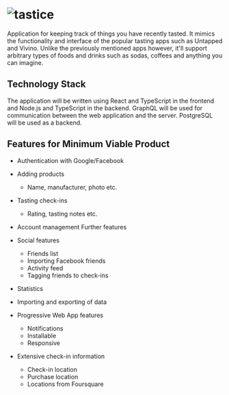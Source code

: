 # ![tastice](https://fontmeme.com/permalink/190704/0daa2ab57e001e0aa2002608810c7a69.png)

Application for keeping track of things you have recently tasted. It mimics the functionality and interface of the popular tasting apps such as Untapped and Vivino. Unlike the previously mentioned apps however, it'll support arbitrary types of foods and drinks such as sodas, coffees and anything you can imagine.

## Technology Stack
The application will be written using React and TypeScript in the frontend and Node.js and TypeScript in the backend. GraphQL will be used for communication between the web application and the server. PostgreSQL will be used as a backend.

## Features for Minimum Viable Product

* Authentication with Google/Facebook
* Adding products
    * Name, manufacturer, photo etc.
* Tasting check-ins
    * Rating, tasting notes etc.
* Account management
 Further features

* Social features
    * Friends list
    * Importing Facebook friends
    * Activity feed
    * Tagging friends to check-ins
* Statistics
* Importing and exporting of data
* Progressive Web App features
    * Notifications
    * Installable
    * Responsive
* Extensive check-in information
    * Check-in location
    * Purchase location
    * Locations from Foursquare
    


